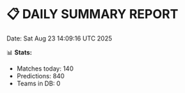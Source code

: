📋 DAILY SUMMARY REPORT
======================
Date: Sat Aug 23 14:09:16 UTC 2025

📊 **Stats:**
- Matches today: 140
- Predictions: 840
- Teams in DB: 0
